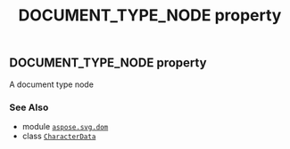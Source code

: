 ﻿---
title: DOCUMENT_TYPE_NODE property
second_title: Aspose.SVG for Python via .NET API References
description: 
type: docs
weight: 290
url: /python-net/aspose.svg.dom/characterdata/document_type_node/
is_root: false
---

## DOCUMENT_TYPE_NODE property


A document type node

### See Also
* module [`aspose.svg.dom`](../../)
* class [`CharacterData`](/svg/python-net/aspose.svg.dom/characterdata)
